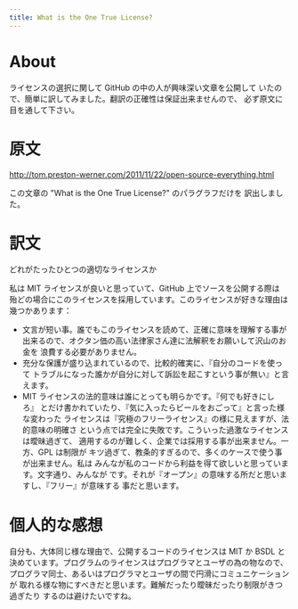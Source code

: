 ```yaml
---
title: What is the One True License?
---
```


About
=====

ライセンスの選択に関して GitHub の中の人が興味深い文章を公開して
いたので、簡単に訳してみました。翻訳の正確性は保証出来ませんので、
必ず原文に目を通して下さい。

原文
====

<http://tom.preston-werner.com/2011/11/22/open-source-everything.html>

この文章の "What is the One True License?" のパラグラフだけを
訳出しました。

訳文
====

どれがたったひとつの適切なライセンスか

私は MIT ライセンスが良いと思っていて、GitHub 上でソースを公開する際は
殆どの場合にこのライセンスを採用しています。このライセンスが好きな理由は
幾つかあります：

- 文言が短い事。誰でもこのライセンスを読めて、正確に意味を理解する事が
  出来るので、オクタン価の高い法律家さん達に法解釈をお願いして沢山のお金を
  浪費する必要がありません。
- 充分な保護が盛り込まれているので、比較的確実に、『自分のコードを使って
  トラブルになった誰かが自分に対して訴訟を起こすという事が無い』と言えます。
- MIT ライセンスの法的意味は誰にとっても明らかです。『何でも好きにしろ』
  とだけ書かれていたり、『気に入ったらビールをおごって』と言った様な変わった
  ライセンスは『究極のフリーライセンス』の様に見えますが、法的意味の明確さ
  という点では完全に失敗です。こういった過激なライセンスは曖昧過ぎて、
  適用するのが難しく、企業では採用する事が出来ません。一方、GPL は制限が
  キツ過ぎて、教条的すぎるので、多くのケースで使う事が出来ません。私は
  みんなが私のコードから利益を得て欲しいと思っています。文字通り、みんなが
  です。それが『オープン』の意味する所だと思いますし、『フリー』が意味する
  事だと思います。

個人的な感想
============

自分も、大体同じ様な理由で、公開するコードのライセンスは MIT か BSDL と
決めています。プログラムのライセンスはプログラマとユーザの為の物なので、
プログラマ同士、あるいはプログラマとユーザの間で円滑にコミュニケーションが
取れる様な物にすべきだと思います。難解だったり曖昧だったり制限がきつ過ぎたり
するのは避けたいですね。

